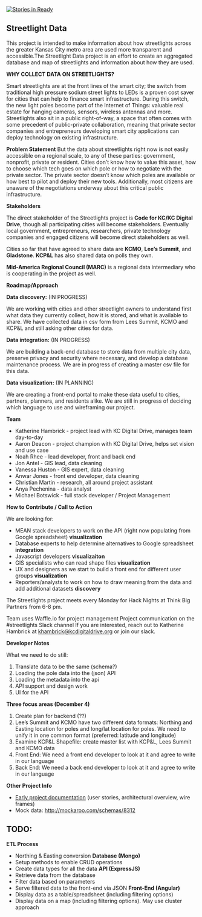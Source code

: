 [![Stories in Ready](https://badge.waffle.io/codeforkansascity/streetlights.png?label=ready&title=Ready)](http://waffle.io/codeforkansascity/streetlights)

## Streetlight Data

This project is intended to make information about how streetlights across the greater Kansas City metro area are used more transparent and accessible.The Streetlight Data project is an effort to create an aggregated database and map of streetlights and information about how they are used.

**WHY COLLECT DATA ON STREETLIGHTS?**

Smart streetlights are at the front lines of the smart city; the switch from traditional high pressure sodium street lights to LEDs is a proven cost saver for cities that can help to finance smart infrastructure. During this switch, the new light poles become part of the Internet of Things: valuable real estate for hanging cameras, sensors, wireless antennas and more. Streetlights also sit in a public right-of-way, a space that often comes with some precedent of public-private collaboration, meaning that private sector companies and entrepreneurs developing smart city applications can deploy technology on existing infrastructure.

**Problem Statement**
But the data about streetlights right now is not easily accessible on a regional scale, to any of these parties: government, nonprofit, private or resident. Cities don’t know how to value this asset, how to choose which tech goes on which pole or how to negotiate with the private sector. The private sector doesn’t know which poles are available or how best to pilot and deploy their new tools. Additionally, most citizens are unaware of the negotiations underway about this critical public infrastructure.


**Stakeholders**

The direct stakeholder of the Streetlights project is **Code for KC/KC Digital Drive**, though all participating cities will become stakeholders. Eventually local government, entrepreneurs, researchers, private technology companies and engaged citizens will become direct stakeholders as well.

Cities so far that have agreed to share data are **KCMO**, **Lee’s Summit**, and **Gladstone**. **KCP&L** has also shared data on polls they own.

**Mid-America Regional Council (MARC)** is a regional data intermediary who is cooperating in the project as well.
 
**Roadmap/Approach**

**Data discovery:** (IN PROGRESS)

We are working with cities and other streetlight owners to understand first what data they currently collect, how it is stored, and what is available to share. We have collected data in csv form from Lees Summit, KCMO and KCP&L and still asking other cities for data.

**Data integration:** (IN PROGRESS)

We are building a back-end database to store data from multiple city data, preserve privacy and security where necessary, and develop a database maintenance process. We are in progress of creating a master csv file for this data.

**Data visualization:** (IN PLANNING)

We are creating a front-end portal to make these data useful to cities, partners, planners, and residents alike. We are still in progress of deciding which language to use and wireframing our project.

**Team**
- Katherine Hambrick - project lead with KC Digital Drive, manages team day-to-day
- Aaron Deacon - project champion with KC Digital Drive, helps set vision and use case
- Noah Rhee - lead developer, front and back end
- Jon Antel - GIS lead, data cleaning
- Vanessa Huston - GIS expert, data cleaning
- Anwar Jones - front end developer, data cleaning 
- Christian Martin - research, all around project assistant
- Anya Pechenina - data analyst
- Michael Botswick - full stack developer / Project Management

**How to Contribute / Call to Action**

We are looking for:

- MEAN stack developers to work on the API (right now populating from Google spreadsheet) **visualization**
- Database experts to help determine alternatives to Google spreadsheet **integration**
- Javascript developers **visualizaiton**
- GIS specialists who can read shape files **visualization**
- UX and designers as we start to build a front end for different user groups **visualization**
- Reporters/analysts to work on how to draw meaning from the data and add additional datasets **discovery**

The Streetlights project meets every Monday for Hack Nights at Think Big Partners from 6-8 pm.

Team uses Waffle.io for project management
Project communication on the #streetlights Slack channel
If you are interested, reach out to Katherine Hambrick at khambrick@kcdigitaldrive.org or join our slack.

**Developer Notes**

What we need to do still:
1. Translate data to be the same (schema?)
2. Loading the pole data into the (json) API
3. Loading the metadata into the api
4. API support and design work
5. UI for the API

**Three focus areas (December 4)**

1. Create plan for backend (??)
2. Lee’s Summit and KCMO have two different data formats: Northing and Easting location for poles and long/lat location for poles. We need to unify it in one common format (preferred: latitude and longitude)
3. Examine KCP&L Shapefile: create master list with KCP&L, Lees Summit and KCMO data
4. Front End: We need a front end developer to look at it and agree to write in our language
5. Back End: We need a back end developer to look at it and agree to write in our language

**Other Project Info**
- [Early project documentation](https://docs.google.com/document/d/1DvKDwWAW4RG9BuqUZm0R8CA9r9atJB-fcClTVaI1SME/edit) (user stories, architectural overview, wire frames)
- Mock data: http://mockaroo.com/schemas/8312

## TODO:
**ETL Process**
* Northing & Easting conversion
**Database (Mongo)**
* Setup methods to enable CRUD operations
* Create data types for all the data
**API (ExpressJS)**
* Retrieve data from the database
* Filter data based on parameters
* Serve filtered data to the front-end via JSON
**Front-End (Angular)**
* Display data as a table/spreadsheet (including filtering options)
* Display data on a map (including filtering options). May use cluster approach
